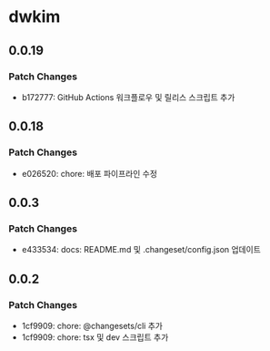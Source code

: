 # dwkim

## 0.0.19

### Patch Changes

- b172777: GitHub Actions 워크플로우 및 릴리스 스크립트 추가

## 0.0.18

### Patch Changes

- e026520: chore: 배포 파이프라인 수정

## 0.0.3

### Patch Changes

- e433534: docs: README.md 및 .changeset/config.json 업데이트

## 0.0.2

### Patch Changes

- 1cf9909: chore: @changesets/cli 추가
- 1cf9909: chore: tsx 및 dev 스크립트 추가
